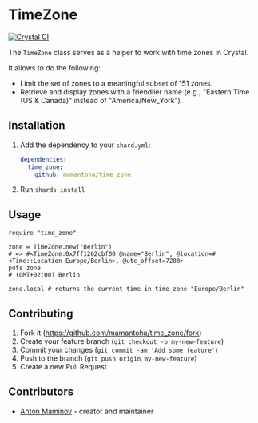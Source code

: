 # TimeZone

[![Crystal CI](https://github.com/mamantoha/time_zone/actions/workflows/crystal.yml/badge.svg)](https://github.com/mamantoha/time_zone/actions/workflows/crystal.yml)

The `TimeZone` class serves as a helper to work with time zones in Crystal.

It allows to do the following:

- Limit the set of zones to a meaningful subset of 151 zones.
- Retrieve and display zones with a friendlier name (e.g., "Eastern Time (US & Canada)" instead of "America/New_York").

## Installation

1. Add the dependency to your `shard.yml`:

   ```yaml
   dependencies:
     time_zone:
       github: mamantoha/time_zone
   ```

2. Run `shards install`

## Usage

```crystal
require "time_zone"

zone = TimeZone.new("Berlin")
# => #<TimeZone:0x7ff1262cbf00 @name="Berlin", @location=#<Time::Location Europe/Berlin>, @utc_offset=7200>
puts zone
# (GMT+02:00) Berlin

zone.local # returns the current time in time zone "Europe/Berlin"
```

## Contributing

1. Fork it (<https://github.com/mamantoha/time_zone/fork>)
2. Create your feature branch (`git checkout -b my-new-feature`)
3. Commit your changes (`git commit -am 'Add some feature'`)
4. Push to the branch (`git push origin my-new-feature`)
5. Create a new Pull Request

## Contributors

- [Anton Maminov](https://github.com/mamantoha) - creator and maintainer
